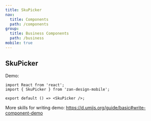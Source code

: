 ```yaml
---
title: SkuPicker
nav:
  title: Components
  path: /components
group:
  title: Business Components
  path: /business
mobile: true
---
```


## SkuPicker

Demo:

```tsx
import React from 'react';
import { SkuPicker } from 'zan-design-mobile';

export default () => <SkuPicker />;
```

More skills for writing demo: <https://d.umijs.org/guide/basic#write-component-demo>
